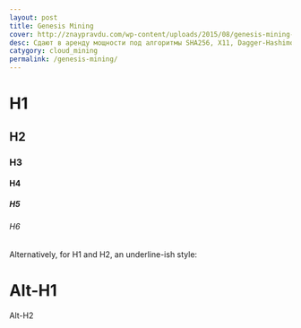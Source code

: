 ```yaml
---
layout: post
title: Genesis Mining
cover: http://znaypravdu.com/wp-content/uploads/2015/08/genesis-mining-glavnaya.jpg
desc: Сдают в аренду мощности под алгоритмы SHA256, X11, Dagger-Hashimoto. Контракт по алгоритму SHA256 условно бессрочный.
catygory: cloud_mining
permalink: /genesis-mining/
---
```


# H1 
<!--more-->
## H2
### H3
#### H4
##### H5
###### H6

Alternatively, for H1 and H2, an underline-ish style:

Alt-H1
======

Alt-H2
